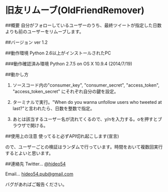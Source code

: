 旧友リムーブ(OldFriendRemover)
===============

##概要
自分がフォローしているユーザーのうち、最終ツイートが指定した日数よりも前のユーザーをリムーブします。

##バージョン
ver 1.2

##動作環境
Python 2.6以上がインストールされたPC

###動作確認済み環境
Python 2.7.5 on OS X 10.9.4 (2014/7/19)

##動かし方
1. ソースコード内の"consumer_key", "consumer_secret", "access_token", "access_token_secret" にそれぞれ自分の鍵を設定。

2. ターミナルで実行。"When do you wanna unfollow users who tweeted at last?"と言われたら、日数を整数で指定。

3. あとは該当するユーザー名が流れてくるので、y/nを入力する。oを押すとブラウザで開ける。

##使用上の注意
使ってると必ずAPI切れ起こします(宣言)

ので、ユーザーごとの検証はランダムで行っています。時間をおいて複数回実行するとよいと思います。

##連絡先
Twitter… [@hideo54](https://www.twitter.com/hideo54)

Email… hideo54.pub@gmail.com

バグがあればご報告ください。
